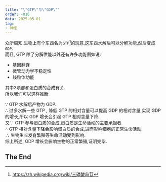 ```yaml
---
title: "\"GTP\"与\"GDP\""
order: -010
data: 2025-05-01
tag:
- 神经
---
```


众所周知,生物上有个东西名为``GTP``[^1]的玩意,这东西水解后可以分解功能,然后变成``GDP``.  
而且, GTP 除了分解供能以外还有许多功能例如说:  

- 基因翻译
- 微管动力学不稳定性
- 线粒体功能

其中2项都和蛋白质的合成有关.  
所以我们可以这样推断.  

∵ GTP 水解后产物为 GDP.  
∴ 过多水解一些 GTP , 降低 GTP 的相对含量可以提高 GDP 的相对含量,实现 GDP 的增长,所以 GDP 增长会引起 GTP 相对含量下降.  
又∵ GTP 参与蛋白质的合成,蛋白质是生命活动的主要承担者.  
∴ GTP 相对含量下降会影响蛋白质的合成,进而影响细胞的正常生命活动.  
∴ 生物生长发育繁殖等生命活动受到影响.  
综上所述, GDP 增长会影响生物的正常繁殖,证明完毕.  

[^1]: https://zh.wikipedia.org/wiki/三磷酸鸟苷

## The End